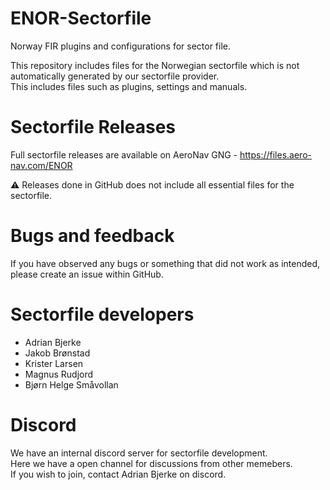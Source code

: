# ENOR-Sectorfile
Norway FIR plugins and configurations for sector file.

This repository includes files for the Norwegian sectorfile which is not automatically generated by our sectorfile provider.\
This includes files such as plugins, settings and manuals.

# Sectorfile Releases
Full sectorfile releases are available on AeroNav GNG - https://files.aero-nav.com/ENOR

⚠️ Releases done in GitHub does not include all essential files for the sectorfile.

# Bugs and feedback
If you have observed any bugs or something that did not work as intended, please create an issue within GitHub.

# Sectorfile developers
- Adrian Bjerke
- Jakob Brønstad
- Krister Larsen
- Magnus Rudjord
- Bjørn Helge Småvollan

# Discord
We have an internal discord server for sectorfile development.\
Here we have a open channel for discussions from other memebers.\
If you wish to join, contact Adrian Bjerke on discord.
